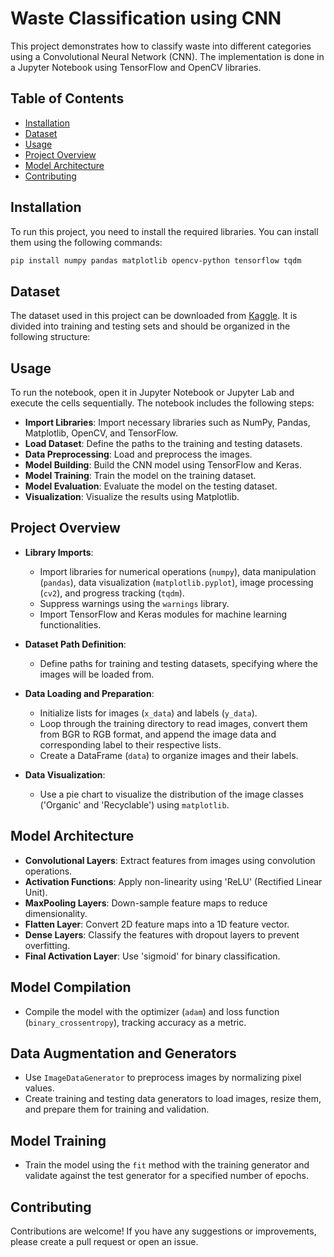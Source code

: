 # Waste Classification using CNN

This project demonstrates how to classify waste into different categories using a Convolutional Neural Network (CNN). The implementation is done in a Jupyter Notebook using TensorFlow and OpenCV libraries.

## Table of Contents

- [Installation](#installation)
- [Dataset](#dataset)
- [Usage](#usage)
- [Project Overview](#project-overview)
- [Model Architecture](#model-architecture)
- [Contributing](#contributing)


## Installation

To run this project, you need to install the required libraries. You can install them using the following commands:

```bash
pip install numpy pandas matplotlib opencv-python tensorflow tqdm
```

## Dataset

The dataset used in this project can be downloaded from [Kaggle](https://www.kaggle.com/datasets/techsash/waste-classification-data). It is divided into training and testing sets and should be organized in the following structure:

## Usage

To run the notebook, open it in Jupyter Notebook or Jupyter Lab and execute the cells sequentially. The notebook includes the following steps:

- **Import Libraries**: Import necessary libraries such as NumPy, Pandas, Matplotlib, OpenCV, and TensorFlow.
- **Load Dataset**: Define the paths to the training and testing datasets.
- **Data Preprocessing**: Load and preprocess the images.
- **Model Building**: Build the CNN model using TensorFlow and Keras.
- **Model Training**: Train the model on the training dataset.
- **Model Evaluation**: Evaluate the model on the testing dataset.
- **Visualization**: Visualize the results using Matplotlib.

## Project Overview

- **Library Imports**:

  - Import libraries for numerical operations (`numpy`), data manipulation (`pandas`), data visualization (`matplotlib.pyplot`), image processing (`cv2`), and progress tracking (`tqdm`).
  - Suppress warnings using the `warnings` library.
  - Import TensorFlow and Keras modules for machine learning functionalities.

- **Dataset Path Definition**:

  - Define paths for training and testing datasets, specifying where the images will be loaded from.

- **Data Loading and Preparation**:

  - Initialize lists for images (`x_data`) and labels (`y_data`).
  - Loop through the training directory to read images, convert them from BGR to RGB format, and append the image data and corresponding label to their respective lists.
  - Create a DataFrame (`data`) to organize images and their labels.

- **Data Visualization**:
  - Use a pie chart to visualize the distribution of the image classes ('Organic' and 'Recyclable') using `matplotlib`.

## Model Architecture

- **Convolutional Layers**: Extract features from images using convolution operations.
- **Activation Functions**: Apply non-linearity using 'ReLU' (Rectified Linear Unit).
- **MaxPooling Layers**: Down-sample feature maps to reduce dimensionality.
- **Flatten Layer**: Convert 2D feature maps into a 1D feature vector.
- **Dense Layers**: Classify the features with dropout layers to prevent overfitting.
- **Final Activation Layer**: Use 'sigmoid' for binary classification.

## Model Compilation

- Compile the model with the optimizer (`adam`) and loss function (`binary_crossentropy`), tracking accuracy as a metric.

## Data Augmentation and Generators

- Use `ImageDataGenerator` to preprocess images by normalizing pixel values.
- Create training and testing data generators to load images, resize them, and prepare them for training and validation.

## Model Training

- Train the model using the `fit` method with the training generator and validate against the test generator for a specified number of epochs.

## Contributing

Contributions are welcome! If you have any suggestions or improvements, please create a pull request or open an issue.
